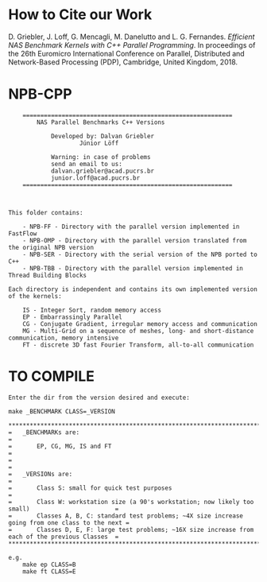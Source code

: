 # How to Cite our Work
	
D. Griebler, J. Loff, G. Mencagli, M. Danelutto and L. G. Fernandes. *Efficient NAS Benchmark Kernels with C++ Parallel Programming*. In proceedings of the 26th Euromicro International Conference on Parallel, Distributed and Network-Based Processing (PDP), Cambridge, United Kingdom, 2018.

# NPB-CPP

		===========================================================
			NAS Parallel Benchmarks C++ Versions		
		 												
				Developed by: Dalvan Griebler    		
						Júnior Löff				
														
				Warning: in case of problems			
				send an email to us:					
				dalvan.griebler@acad.pucrs.br			
				junior.loff@acad.pucrs.br				
		===========================================================



	This folder contains:

		- NPB-FF - Directory with the parallel version implemented in FastFlow
		- NPB-OMP - Directory with the parallel version translated from the original NPB version
		- NPB-SER - Directory with the serial version of the NPB ported to C++
		- NPB-TBB - Directory with the parallel version implemented in Thread Building Blocks

	Each directory is independent and contains its own implemented version of the kernels:

		IS - Integer Sort, random memory access
		EP - Embarrassingly Parallel
		CG - Conjugate Gradient, irregular memory access and communication
		MG - Multi-Grid on a sequence of meshes, long- and short-distance communication, memory intensive
		FT - discrete 3D fast Fourier Transform, all-to-all communication



# TO COMPILE 

	Enter the dir from the version desired and execute:

	make _BENCHMARK CLASS=_VERSION

	*****************************************************************************************************
	=	_BENCHMARKs are: 																				=
	=		EP, CG, MG, IS and FT 																		=
	=																									=	
	=	_VERSIONs are: 																					=	
	=		Class S: small for quick test purposes														=
	=		Class W: workstation size (a 90's workstation; now likely too small)						=
	=		Classes A, B, C: standard test problems; ~4X size increase going from one class to the next	=
	=		Classes D, E, F: large test problems; ~16X size increase from each of the previous Classes  =
	****************************************************************************************************=

	e.g.
		make ep CLASS=B
		make ft CLASS=E